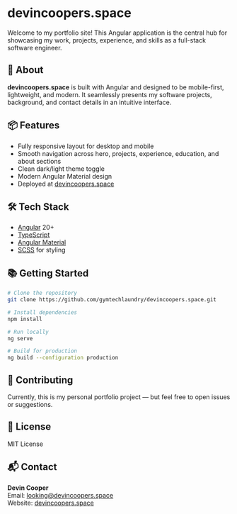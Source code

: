 # devincoopers.space

Welcome to my portfolio site! This Angular application is the central hub for showcasing my work, projects, experience, and skills as a full-stack software engineer.

## 🚀 About

**devincoopers.space** is built with Angular and designed to be mobile-first, lightweight, and modern. It seamlessly presents my software projects, background, and contact details in an intuitive interface.

## 📦 Features

- Fully responsive layout for desktop and mobile
- Smooth navigation across hero, projects, experience, education, and about sections
- Clean dark/light theme toggle
- Modern Angular Material design
- Deployed at [devincoopers.space](https://devincoopers.space)

## 🛠️ Tech Stack

- [Angular](https://angular.io/) 20+
- [TypeScript](https://www.typescriptlang.org/)
- [Angular Material](https://material.angular.io/)
- [SCSS](https://sass-lang.com/) for styling

## 📚 Getting Started

```bash
# Clone the repository
git clone https://github.com/gymtechlaundry/devincoopers.space.git

# Install dependencies
npm install

# Run locally
ng serve

# Build for production
ng build --configuration production
```

## 🤝 Contributing

Currently, this is my personal portfolio project — but feel free to open issues or suggestions.

## 📄 License

MIT License

## 📬 Contact

**Devin Cooper**\
Email: [looking@devincoopers.space](mailto\:devin@devincoopers.space)\
Website: [devincoopers.space](https://devincoopers.space)

